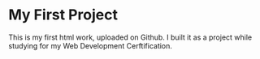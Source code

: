 # My First Project
This is my first html work, uploaded on Github.
I built it as a project while studying for my Web Development Cerftification. 
